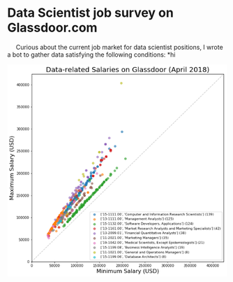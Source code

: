 # Data Scientist job survey on Glassdoor.com

&nbsp;&nbsp;&nbsp;&nbsp;&nbsp;Curious about the current job market for data scientist positions, I wrote a bot to gather data satisfying the following conditions:
*hi

![](assets/salaryscatter.png)
